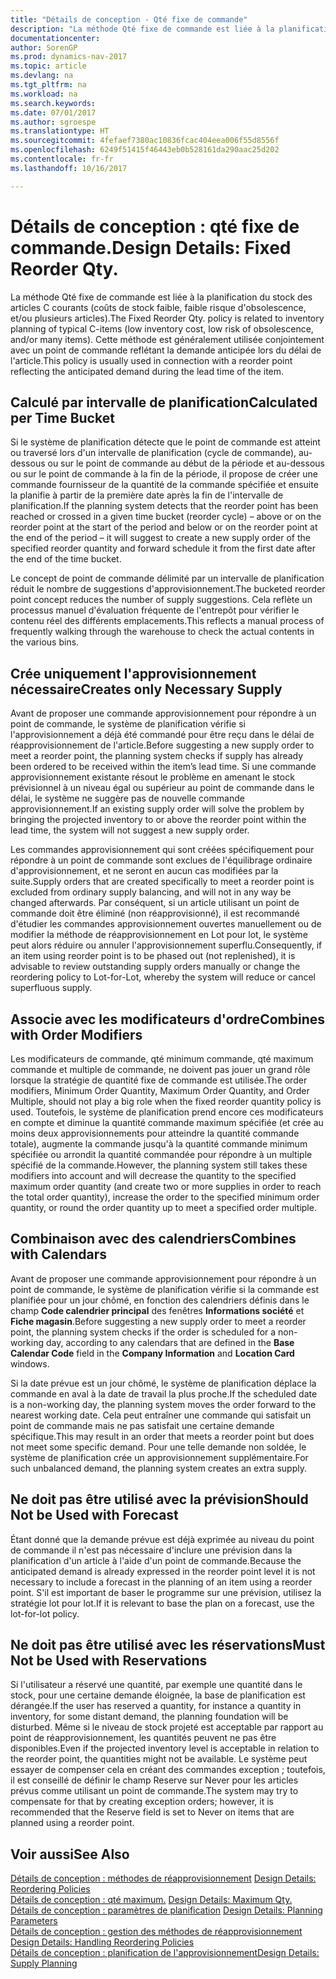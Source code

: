 ```yaml
---
title: "Détails de conception - Qté fixe de commande"
description: "La méthode Qté fixe de commande est liée à la planification du stock des articles C courants (coûts de stock faible, faible risque d'obsolescence, et/ou plusieurs articles). Cette méthode est généralement utilisée conjointement avec un point de commande reflétant la demande anticipée lors du délai de l'article."
documentationcenter: 
author: SorenGP
ms.prod: dynamics-nav-2017
ms.topic: article
ms.devlang: na
ms.tgt_pltfrm: na
ms.workload: na
ms.search.keywords: 
ms.date: 07/01/2017
ms.author: sgroespe
ms.translationtype: HT
ms.sourcegitcommit: 4fefaef7380ac10836fcac404eea006f55d8556f
ms.openlocfilehash: 6249f51415f46443eb0b528161da290aac25d202
ms.contentlocale: fr-fr
ms.lasthandoff: 10/16/2017

---
```

# <a name="design-details-fixed-reorder-qty"></a><span data-ttu-id="8ba64-104">Détails de conception : qté fixe de commande.</span><span class="sxs-lookup"><span data-stu-id="8ba64-104">Design Details: Fixed Reorder Qty.</span></span>
<span data-ttu-id="8ba64-105">La méthode Qté fixe de commande est liée à la planification du stock des articles C courants (coûts de stock faible, faible risque d'obsolescence, et/ou plusieurs articles).</span><span class="sxs-lookup"><span data-stu-id="8ba64-105">The Fixed Reorder Qty. policy is related to inventory planning of typical C-items (low inventory cost, low risk of obsolescence, and/or many items).</span></span> <span data-ttu-id="8ba64-106">Cette méthode est généralement utilisée conjointement avec un point de commande reflétant la demande anticipée lors du délai de l'article.</span><span class="sxs-lookup"><span data-stu-id="8ba64-106">This policy is usually used in connection with a reorder point reflecting the anticipated demand during the lead time of the item.</span></span>  

## <a name="calculated-per-time-bucket"></a><span data-ttu-id="8ba64-107">Calculé par intervalle de planification</span><span class="sxs-lookup"><span data-stu-id="8ba64-107">Calculated per Time Bucket</span></span>  
 <span data-ttu-id="8ba64-108">Si le système de planification détecte que le point de commande est atteint ou traversé lors d'un intervalle de planification (cycle de commande), au-dessous ou sur le point de commande au début de la période et au-dessous ou sur le point de commande à la fin de la période, il propose de créer une commande fournisseur de la quantité de la commande spécifiée et ensuite la planifie à partir de la première date après la fin de l'intervalle de planification.</span><span class="sxs-lookup"><span data-stu-id="8ba64-108">If the planning system detects that the reorder point has been reached or crossed in a given time bucket (reorder cycle) – above or on the reorder point at the start of the period and below or on the reorder point at the end of the period – it will suggest to create a new supply order of the specified reorder quantity and forward schedule it from the first date after the end of the time bucket.</span></span>  

 <span data-ttu-id="8ba64-109">Le concept de point de commande délimité par un intervalle de planification réduit le nombre de suggestions d'approvisionnement.</span><span class="sxs-lookup"><span data-stu-id="8ba64-109">The bucketed reorder point concept reduces the number of supply suggestions.</span></span> <span data-ttu-id="8ba64-110">Cela reflète un processus manuel d'évaluation fréquente de l'entrepôt pour vérifier le contenu réel des différents emplacements.</span><span class="sxs-lookup"><span data-stu-id="8ba64-110">This reflects a manual process of frequently walking through the warehouse to check the actual contents in the various bins.</span></span>  

## <a name="creates-only-necessary-supply"></a><span data-ttu-id="8ba64-111">Crée uniquement l'approvisionnement nécessaire</span><span class="sxs-lookup"><span data-stu-id="8ba64-111">Creates only Necessary Supply</span></span>  
 <span data-ttu-id="8ba64-112">Avant de proposer une commande approvisionnement pour répondre à un point de commande, le système de planification vérifie si l'approvisionnement a déjà été commandé pour être reçu dans le délai de réapprovisionnement de l'article.</span><span class="sxs-lookup"><span data-stu-id="8ba64-112">Before suggesting a new supply order to meet a reorder point, the planning system checks if supply has already been ordered to be received within the item’s lead time.</span></span> <span data-ttu-id="8ba64-113">Si une commande approvisionnement existante résout le problème en amenant le stock prévisionnel à un niveau égal ou supérieur au point de commande dans le délai, le système ne suggère pas de nouvelle commande approvisionnement.</span><span class="sxs-lookup"><span data-stu-id="8ba64-113">If an existing supply order will solve the problem by bringing the projected inventory to or above the reorder point within the lead time, the system will not suggest a new supply order.</span></span>  

 <span data-ttu-id="8ba64-114">Les commandes approvisionnement qui sont créées spécifiquement pour répondre à un point de commande sont exclues de l'équilibrage ordinaire d'approvisionnement, et ne seront en aucun cas modifiées par la suite.</span><span class="sxs-lookup"><span data-stu-id="8ba64-114">Supply orders that are created specifically to meet a reorder point is excluded from ordinary supply balancing, and will not in any way be changed afterwards.</span></span> <span data-ttu-id="8ba64-115">Par conséquent, si un article utilisant un point de commande doit être éliminé (non réapprovisionné), il est recommandé d'étudier les commandes approvisionnement ouvertes manuellement ou de modifier la méthode de réapprovisionnement en Lot pour lot, le système peut alors réduire ou annuler l'approvisionnement superflu.</span><span class="sxs-lookup"><span data-stu-id="8ba64-115">Consequently, if an item using reorder point is to be phased out (not replenished), it is advisable to review outstanding supply orders manually or change the reordering policy to Lot-for-Lot, whereby the system will reduce or cancel superfluous supply.</span></span>  

## <a name="combines-with-order-modifiers"></a><span data-ttu-id="8ba64-116">Associe avec les modificateurs d'ordre</span><span class="sxs-lookup"><span data-stu-id="8ba64-116">Combines with Order Modifiers</span></span>  
 <span data-ttu-id="8ba64-117">Les modificateurs de commande, qté minimum commande, qté maximum commande et multiple de commande, ne doivent pas jouer un grand rôle lorsque la stratégie de quantité fixe de commande est utilisée.</span><span class="sxs-lookup"><span data-stu-id="8ba64-117">The order modifiers, Minimum Order Quantity, Maximum Order Quantity, and Order Multiple, should not play a big role when the fixed reorder quantity policy is used.</span></span> <span data-ttu-id="8ba64-118">Toutefois, le système de planification prend encore ces modificateurs en compte et diminue la quantité commande maximum spécifiée (et crée au moins deux approvisionnements pour atteindre la quantité commande totale), augmente la commande jusqu'à la quantité commande minimum spécifiée ou arrondit la quantité commandée pour répondre à un multiple spécifié de la commande.</span><span class="sxs-lookup"><span data-stu-id="8ba64-118">However, the planning system still takes these modifiers into account and will decrease the quantity to the specified maximum order quantity (and create two or more supplies in order to reach the total order quantity), increase the order to the specified minimum order quantity, or round the order quantity up to meet a specified order multiple.</span></span>  

## <a name="combines-with-calendars"></a><span data-ttu-id="8ba64-119">Combinaison avec des calendriers</span><span class="sxs-lookup"><span data-stu-id="8ba64-119">Combines with Calendars</span></span>  
 <span data-ttu-id="8ba64-120">Avant de proposer une commande approvisionnement pour répondre à un point de commande, le système de planification vérifie si la commande est planifiée pour un jour chômé, en fonction des calendriers définis dans le champ **Code calendrier principal** des fenêtres **Informations société** et **Fiche magasin**.</span><span class="sxs-lookup"><span data-stu-id="8ba64-120">Before suggesting a new supply order to meet a reorder point, the planning system checks if the order is scheduled for a non-working day, according to any calendars that are defined in the **Base Calendar Code** field in the **Company Information** and **Location Card** windows.</span></span>  

 <span data-ttu-id="8ba64-121">Si la date prévue est un jour chômé, le système de planification déplace la commande en aval à la date de travail la plus proche.</span><span class="sxs-lookup"><span data-stu-id="8ba64-121">If the scheduled date is a non-working day, the planning system moves the order forward to the nearest working date.</span></span> <span data-ttu-id="8ba64-122">Cela peut entraîner une commande qui satisfait un point de commande mais ne pas satisfait une certaine demande spécifique.</span><span class="sxs-lookup"><span data-stu-id="8ba64-122">This may result in an order that meets a reorder point but does not meet some specific demand.</span></span> <span data-ttu-id="8ba64-123">Pour une telle demande non soldée, le système de planification crée un approvisionnement supplémentaire.</span><span class="sxs-lookup"><span data-stu-id="8ba64-123">For such unbalanced demand, the planning system creates an extra supply.</span></span>  

## <a name="should-not-be-used-with-forecast"></a><span data-ttu-id="8ba64-124">Ne doit pas être utilisé avec la prévision</span><span class="sxs-lookup"><span data-stu-id="8ba64-124">Should Not be Used with Forecast</span></span>  
 <span data-ttu-id="8ba64-125">Étant donné que la demande prévue est déjà exprimée au niveau du point de commande il n'est pas nécessaire d'inclure une prévision dans la planification d'un article à l'aide d'un point de commande.</span><span class="sxs-lookup"><span data-stu-id="8ba64-125">Because the anticipated demand is already expressed in the reorder point level it is not necessary to include a forecast in the planning of an item using a reorder point.</span></span> <span data-ttu-id="8ba64-126">S'il est important de baser le programme sur une prévision, utilisez la stratégie lot pour lot.</span><span class="sxs-lookup"><span data-stu-id="8ba64-126">If it is relevant to base the plan on a forecast, use the lot-for-lot policy.</span></span>  

## <a name="must-not-be-used-with-reservations"></a><span data-ttu-id="8ba64-127">Ne doit pas être utilisé avec les réservations</span><span class="sxs-lookup"><span data-stu-id="8ba64-127">Must Not be Used with Reservations</span></span>  
 <span data-ttu-id="8ba64-128">Si l'utilisateur a réservé une quantité, par exemple une quantité dans le stock, pour une certaine demande éloignée, la base de planification est dérangée.</span><span class="sxs-lookup"><span data-stu-id="8ba64-128">If the user has reserved a quantity, for instance a quantity in inventory, for some distant demand, the planning foundation will be disturbed.</span></span> <span data-ttu-id="8ba64-129">Même si le niveau de stock projeté est acceptable par rapport au point de réapprovisionnement, les quantités peuvent ne pas être disponibles.</span><span class="sxs-lookup"><span data-stu-id="8ba64-129">Even if the projected inventory level is acceptable in relation to the reorder point, the quantities might not be available.</span></span> <span data-ttu-id="8ba64-130">Le système peut essayer de compenser cela en créant des commandes exception ; toutefois, il est conseillé de définir le champ Reserve sur Never pour les articles prévus comme utilisant un point de commande.</span><span class="sxs-lookup"><span data-stu-id="8ba64-130">The system may try to compensate for that by creating exception orders; however, it is recommended that the Reserve field is set to Never on items that are planned using a reorder point.</span></span>  

## <a name="see-also"></a><span data-ttu-id="8ba64-131">Voir aussi</span><span class="sxs-lookup"><span data-stu-id="8ba64-131">See Also</span></span>  
 <span data-ttu-id="8ba64-132">[Détails de conception : méthodes de réapprovisionnement](design-details-reordering-policies.md) </span><span class="sxs-lookup"><span data-stu-id="8ba64-132">[Design Details: Reordering Policies](design-details-reordering-policies.md) </span></span>  
 <span data-ttu-id="8ba64-133">[Détails de conception : qté maximum.](design-details-maximum-qty.md) </span><span class="sxs-lookup"><span data-stu-id="8ba64-133">[Design Details: Maximum Qty.](design-details-maximum-qty.md) </span></span>  
 <span data-ttu-id="8ba64-134">[Détails de conception : paramètres de planification](design-details-planning-parameters.md) </span><span class="sxs-lookup"><span data-stu-id="8ba64-134">[Design Details: Planning Parameters](design-details-planning-parameters.md) </span></span>  
 <span data-ttu-id="8ba64-135">[Détails de conception : gestion des méthodes de réapprovisionnement](design-details-handling-reordering-policies.md) </span><span class="sxs-lookup"><span data-stu-id="8ba64-135">[Design Details: Handling Reordering Policies](design-details-handling-reordering-policies.md) </span></span>  
 [<span data-ttu-id="8ba64-136">Détails de conception : planification de l'approvisionnement</span><span class="sxs-lookup"><span data-stu-id="8ba64-136">Design Details: Supply Planning</span></span>](design-details-supply-planning.md)

